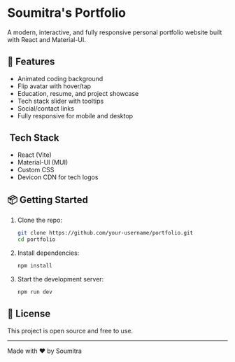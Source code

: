 
# Soumitra's Portfolio

A modern, interactive, and fully responsive personal portfolio website built with React and Material-UI.

## 🚀 Features
- Animated coding background
- Flip avatar with hover/tap
- Education, resume, and project showcase
- Tech stack slider with tooltips
- Social/contact links
- Fully responsive for mobile and desktop

## ️ Tech Stack
- React (Vite)
- Material-UI (MUI)
- Custom CSS
- Devicon CDN for tech logos

## 📦 Getting Started
1. Clone the repo:
	```sh
	git clone https://github.com/your-username/portfolio.git
	cd portfolio
	```
2. Install dependencies:
	```sh
	npm install
	```
3. Start the development server:
	```sh
	npm run dev
	```

## 📄 License
This project is open source and free to use.

---

Made with ❤️ by Soumitra
